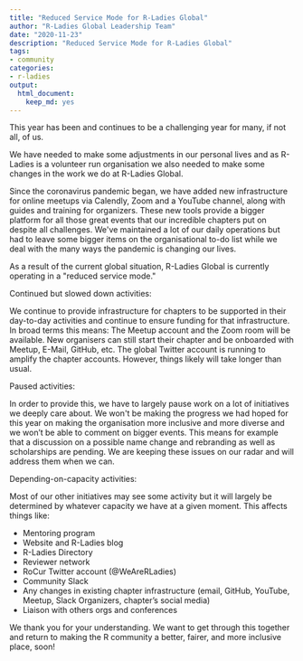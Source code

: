 ```yaml
---
title: "Reduced Service Mode for R-Ladies Global"
author: "R-Ladies Global Leadership Team"
date: "2020-11-23"
description: "Reduced Service Mode for R-Ladies Global"
tags: 
- community
categories:
- r-ladies
output: 
  html_document:
    keep_md: yes
---
```




This year has been and continues to be a challenging year for many, if not all, of us.

We have needed to make some adjustments in our personal lives and as R-Ladies is a volunteer run organisation we also needed to make some changes in the work we do at R-Ladies Global.

Since the coronavirus pandemic began, we have added new infrastructure for online meetups via Calendly, Zoom and a YouTube channel, along with guides and training for organizers. These new tools provide a bigger platform for all those great events that our incredible chapters put on despite all challenges. We've maintained a lot of our daily operations but had to leave some bigger items on the organisational to-do list while we deal with the many ways the pandemic is changing our lives.

As a result of the current global situation, R-Ladies Global is currently operating in a "reduced service mode."

Continued but slowed down activities:

We continue to provide infrastructure for chapters to be supported in their day-to-day activities and continue to ensure funding for that infrastructure. In broad terms this means: The Meetup account and the Zoom room will be available. New organisers can still start their chapter and be onboarded with Meetup, E-Mail, GitHub, etc. The global Twitter account is running to amplify the chapter accounts. However, things likely will take longer than usual.

Paused activities:

In order to provide this, we have to largely pause work on a lot of initiatives we deeply care about. We won't be making the progress we had hoped for this year on making the organisation more inclusive and more diverse and we won’t be able to comment on bigger events. This means for example that a discussion on a possible name change and rebranding as well as scholarships are pending. We are keeping these issues on our radar and will address them when we can.

Depending-on-capacity activities:

Most of our other initiatives may see some activity but it will largely be determined by whatever capacity we have at a given moment. This affects things like: 

* Mentoring program
* Website and R-Ladies blog
* R-Ladies Directory
* Reviewer network
* RoCur Twitter account (@WeAreRLadies)
* Community Slack
* Any changes in existing chapter infrastructure (email, GitHub, YouTube, Meetup, Slack Organizers, chapter’s social media)
* Liaison with others orgs and conferences

We thank you for your understanding. We want to get through this together and return to making the R community a better, fairer, and more inclusive place, soon!
